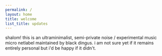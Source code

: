 ```yaml
---
permalink: /
layout: home
title: welcome
list_title: updates
---
```


shalom! this is an ultraminimalist, semi-private noise / experimental music micro netlabel maintained by black dingus. i am not sure yet if it remains entirely personal but i'd be happy if it didn't.

